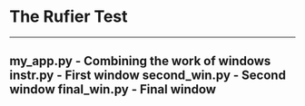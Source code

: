 # The Rufier Test
-------------------
my_app.py - Combining the work of windows
instr.py - First window
second_win.py - Second window
final_win.py - Final window
-------------------

